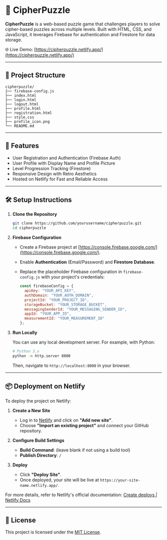 # 🔐 CipherPuzzle

**CipherPuzzle** is a web-based puzzle game that challenges players to solve cipher-based puzzles across multiple levels. Built with HTML, CSS, and JavaScript, it leverages Firebase for authentication and Firestore for data storage.

🌐 Live Demo: [https://cipherpuzzle.netlify.app/](https://cipherpuzzle.netlify.app/)

---

## 📂 Project Structure

```
cipherpuzzle/
├── firebase-config.js
├── index.html
├── login.html
├── logout.html
├── profile.html
├── registration.html
├── style.css
├── profile_icon.png
└── README.md
```

---

## 🚀 Features

* User Registration and Authentication (Firebase Auth)
* User Profile with Display Name and Profile Picture
* Level Progression Tracking (Firestore)
* Responsive Design with Retro Aesthetics
* Hosted on Netlify for Fast and Reliable Access

---

## 🛠️ Setup Instructions

1. **Clone the Repository**

   ```bash
   git clone https://github.com/yourusername/cipherpuzzle.git
   cd cipherpuzzle
   ```

2. **Firebase Configuration**

   * Create a Firebase project at [https://console.firebase.google.com/](https://console.firebase.google.com/).
   * Enable **Authentication** (Email/Password) and **Firestore Database**.
   * Replace the placeholder Firebase configuration in `firebase-config.js` with your project's credentials:

     ```javascript
     const firebaseConfig = {
       apiKey: "YOUR_API_KEY",
       authDomain: "YOUR_AUTH_DOMAIN",
       projectId: "YOUR_PROJECT_ID",
       storageBucket: "YOUR_STORAGE_BUCKET",
       messagingSenderId: "YOUR_MESSAGING_SENDER_ID",
       appId: "YOUR_APP_ID",
       measurementId: "YOUR_MEASUREMENT_ID"
     };
     ```

3. **Run Locally**

   You can use any local development server. For example, with Python:

   ```bash
   # Python 3.x
   python -m http.server 8000
   ```

   Then, navigate to `http://localhost:8000` in your browser.

---

## 📦 Deployment on Netlify

To deploy the project on Netlify:

1. **Create a New Site**

   * Log in to [Netlify](https://app.netlify.com/) and click on **"Add new site"**.
   * Choose **"Import an existing project"** and connect your GitHub repository.

2. **Configure Build Settings**

   * **Build Command**: (leave blank if not using a build tool)
   * **Publish Directory**: `/`

3. **Deploy**

   * Click **"Deploy Site"**.
   * Once deployed, your site will be live at `https://your-site-name.netlify.app/`.

For more details, refer to Netlify's official documentation: [Create deploys | Netlify Docs](https://docs.netlify.com/site-deploys/create-deploys/)

---

## 📄 License

This project is licensed under the [MIT License](LICENSE).
